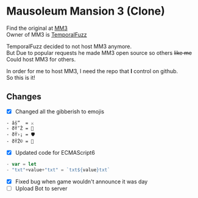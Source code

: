 # Mausoleum Mansion 3 (Clone)
Find the original at [MM3](https://github.com/TemporalFuzz/mm3)<br>
Owner of MM3 is [TemporalFuzz](https://github.com/TemporalFuzz)<br>

TemporalFuzz decided to not host MM3 anymore.<br>
But Due to popular requests he made MM3 open source so others ~~like me~~<br>
Could host MM3 for others.


In order for me to host MM3, I need the repo that **I** control on github.
<br>So this is it!

## Changes
- [x] Changed all the gibberish to emojis
```
- âš”  = ⚔
- ðŸ’Ž = 💎
- ðŸ›¡ = 🛡
- ðŸŽ© = 🎩
```
- [x] Updated code for ECMAScript6
```javascript
- var = let
- "txt"+value+"txt" = `txt${value}txt`
```
- [x] Fixed bug when game wouldn't announce it was day
- [ ] Upload Bot to server
